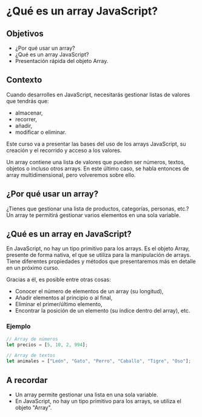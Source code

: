 # ¿Qué es un array JavaScript?

## Objetivos

- ¿Por qué usar un array?
- ¿Qué es un array JavaScript?
- Presentación rápida del objeto Array.

## Contexto

Cuando desarrolles en JavaScript, necesitarás gestionar listas de valores que tendrás que:

- almacenar,
- recorrer,
- añadir,
- modificar o eliminar.

Este curso va a presentar las bases del uso de los arrays JavaScript, su creación y el recorrido y acceso a los valores.

Un array contiene una lista de valores que pueden ser números, textos, objetos o incluso otros arrays. En este último caso, se habla entonces de array multidimensional, pero volveremos sobre ello.

## ¿Por qué usar un array?

¿Tienes que gestionar una lista de productos, categorías, personas, etc.? Un array te permitirá gestionar varios elementos en una sola variable.

## ¿Qué es un array en JavaScript?

En JavaScript, no hay un tipo primitivo para los arrays. Es el objeto Array, presente de forma nativa, el que se utiliza para la manipulación de arrays. Tiene diferentes propiedades y métodos que presentaremos más en detalle en un próximo curso.

Gracias a él, es posible entre otras cosas:

- Conocer el número de elementos de un array (su longitud),
- Añadir elementos al principio o al final,
- Eliminar el primer/último elemento,
- Encontrar la posición de un elemento (su índice dentro del array), etc.

### Ejemplo

```javascript
// Array de números
let precios = [5, 10, 2, 994];

// Array de textos
let animales = ["León", "Gato", "Perro", "Caballo", "Tigre", "Oso"];
```

## A recordar

- Un array permite gestionar una lista en una sola variable.
- En JavaScript, no hay un tipo primitivo para los arrays, se utiliza el objeto "Array".
